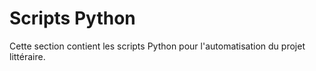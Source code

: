 # Scripts Python

Cette section contient les scripts Python pour l'automatisation du projet littéraire.